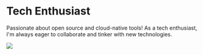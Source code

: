 # Tech Enthusiast
Passionate about open source and cloud-native tools! As a tech enthusiast, I'm always eager to collaborate and tinker with new technologies.

<img 
   src="https://github-readme-stats.vercel.app/api?username=agniveshchaubey&show_icons=true&theme=tokyonight" 
/>
